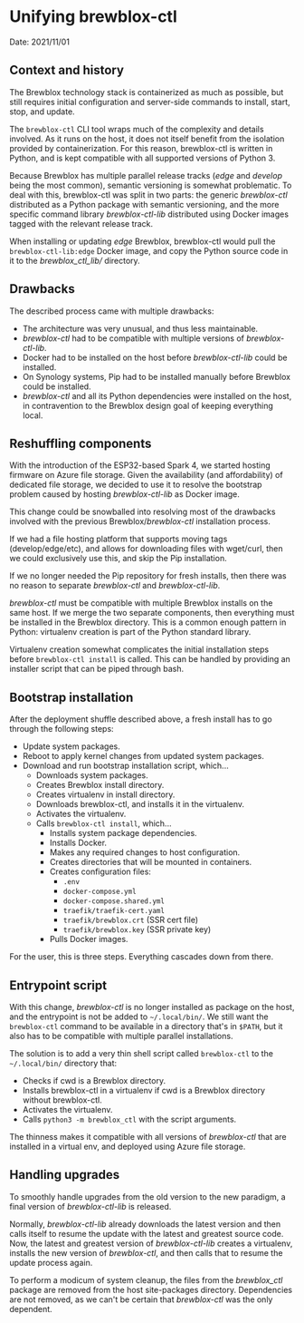 # Unifying brewblox-ctl

Date: 2021/11/01

## Context and history

The Brewblox technology stack is containerized as much as possible,
but still requires initial configuration and server-side commands to install, start, stop, and update.

The `brewblox-ctl` CLI tool wraps much of the complexity and details involved.
As it runs on the host, it does not itself benefit from the isolation provided by containerization.
For this reason, brewblox-ctl is written in Python, and is kept compatible with all supported versions of Python 3.

Because Brewblox has multiple parallel release tracks (*edge* and *develop* being the most common),
semantic versioning is somewhat problematic.
To deal with this, brewblox-ctl was split in two parts: the generic *brewblox-ctl* distributed as a Python package with semantic versioning,
and the more specific command library *brewblox-ctl-lib* distributed using Docker images tagged with the relevant release track.

When installing or updating *edge* Brewblox, brewblox-ctl would pull the `brewblox-ctl-lib:edge` Docker image, and copy the Python source code in it to the *brewblox_ctl_lib/* directory.

## Drawbacks

The described process came with multiple drawbacks:
- The architecture was very unusual, and thus less maintainable.
- *brewblox-ctl* had to be compatible with multiple versions of *brewblox-ctl-lib*.
- Docker had to be installed on the host before *brewblox-ctl-lib* could be installed.
- On Synology systems, Pip had to be installed manually before Brewblox could be installed.
- *brewblox-ctl* and all its Python dependencies were installed on the host, in contravention to the Brewblox design goal of keeping everything local.

## Reshuffling components

With the introduction of the ESP32-based Spark 4, we started hosting firmware on Azure file storage.
Given the availability (and affordability) of dedicated file storage,
we decided to use it to resolve the bootstrap problem caused by hosting *brewblox-ctl-lib* as Docker image.

This change could be snowballed into resolving most of the drawbacks involved with the previous Brewblox/*brewblox-ctl* installation process.

If we had a file hosting platform that supports moving tags (develop/edge/etc), and allows for downloading files with wget/curl,
then we could exclusively use this, and skip the Pip installation.

If we no longer needed the Pip repository for fresh installs, then there was no reason to separate *brewblox-ctl* and *brewblox-ctl-lib*.

*brewblox-ctl* must be compatible with multiple Brewblox installs on the same host.
If we merge the two separate components, then everything must be installed in the Brewblox directory.
This is a common enough pattern in Python: virtualenv creation is part of the Python standard library.

Virtualenv creation somewhat complicates the initial installation steps before `brewblox-ctl install` is called.
This can be handled by providing an installer script that can be piped through bash.

## Bootstrap installation

After the deployment shuffle described above, a fresh install has to go through the following steps:

- Update system packages.
- Reboot to apply kernel changes from updated system packages.
- Download and run bootstrap installation script, which...
  - Downloads system packages.
  - Creates Brewblox install directory.
  - Creates virtualenv in install directory.
  - Downloads brewblox-ctl, and installs it in the virtualenv.
  - Activates the virtualenv.
  - Calls `brewblox-ctl install`, which...
    - Installs system package dependencies.
    - Installs Docker.
    - Makes any required changes to host configuration.
    - Creates directories that will be mounted in containers.
    - Creates configuration files:
      - `.env`
      - `docker-compose.yml`
      - `docker-compose.shared.yml`
      - `traefik/traefik-cert.yaml`
      - `traefik/brewblox.crt` (SSR cert file)
      - `traefik/brewblox.key` (SSR private key)
    - Pulls Docker images.

For the user, this is three steps. Everything cascades down from there.

## Entrypoint script

With this change, *brewblox-ctl* is no longer installed as package on the host, and the entrypoint is not be added to `~/.local/bin/`.
We still want the `brewblox-ctl` command to be available in a directory that's in `$PATH`, but it also has to be compatible with multiple parallel installations.

The solution is to add a very thin shell script called `brewblox-ctl` to the `~/.local/bin/` directory that:
- Checks if cwd is a Brewblox directory.
- Installs brewblox-ctl in a virtualenv if cwd is a Brewblox directory without brewblox-ctl.
- Activates the virtualenv.
- Calls `python3 -m brewblox_ctl` with the script arguments.

The thinness makes it compatible with all versions of *brewblox-ctl* that are installed in a virtual env, and deployed using Azure file storage.

## Handling upgrades

To smoothly handle upgrades from the old version to the new paradigm,
a final version of *brewblox-ctl-lib* is released.

Normally, *brewblox-ctl-lib* already downloads the latest version and then calls itself to resume the update with the latest and greatest source code.
Now, the latest and greatest version of *brewblox-ctl-lib* creates a virtualenv, installs the new version of *brewblox-ctl*, and then calls that to resume the update process again.

To perform a modicum of system cleanup, the files from the *brewblox_ctl* package are removed from the host site-packages directory.
Dependencies are not removed, as we can't be certain that *brewblox-ctl* was the only dependent.
